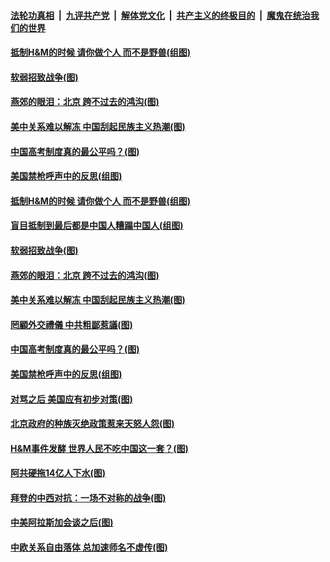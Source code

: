 

####  [法轮功真相](../../../../basic/blob/master/README.md?t=03272001) &nbsp;|&nbsp; [九评共产党](../../../../9ping.md/blob/master/README.md?t=03272001) &nbsp;|&nbsp; [解体党文化](../../../../jtdwh.md/blob/master/README.md?t=03272001)  &nbsp;|&nbsp; [共产主义的终极目的](../../../../gczydzjmd.md/blob/master/README.md?t=03272001) &nbsp;|&nbsp; [魔鬼在统治我们的世界](../../../../mgztzwmdsj.md/blob/master/README.md?t=03272001) 

#### [抵制H&amp;M的时候 请你做个人 而不是野兽(组图)](../pages/p4/966864.md?t=03272001) 

#### [软弱招致战争(图)](../pages/p4/966861.md?t=03272001) 

#### [燕郊的眼泪：北京 跨不过去的鸿沟(图)](../pages/p4/966859.md?t=03272001) 

#### [美中关系难以解冻 中国刮起民族主义热潮(图)](../pages/p4/966858.md?t=03272001) 

#### [中国高考制度真的最公平吗？(图)](../pages/p4/966766.md?t=03272001) 

#### [美国禁枪呼声中的反思(组图)](../pages/p4/966765.md?t=03272001) 


#### [抵制H&amp;M的时候 请你做个人 而不是野兽(组图)](../pages/p4/966864.md?t=03272001) 

#### [盲目抵制到最后都是中国人糟蹋中国人(组图)](../pages/p4/966865.md?t=03272001) 


#### [软弱招致战争(图)](../pages/p4/966861.md?t=03272001) 

#### [燕郊的眼泪：北京 跨不过去的鸿沟(图)](../pages/p4/966859.md?t=03272001) 

#### [美中关系难以解冻 中国刮起民族主义热潮(图)](../pages/p4/966858.md?t=03272001) 

#### [罔顧外交禮儀 中共粗鄙惹議(图)](../pages/p4/966785.md?t=03272001) 

#### [中国高考制度真的最公平吗？(图)](../pages/p4/966766.md?t=03272001) 

#### [美国禁枪呼声中的反思(组图)](../pages/p4/966765.md?t=03272001) 

#### [对骂之后 美国应有初步对策(图)](../pages/p4/966731.md?t=03272001) 

#### [北京政府的种族灭绝政策惹来天怒人怨(图)](../pages/p4/966733.md?t=03272001) 

#### [H&amp;M事件发酵 世界人民不吃中国这一套？(图)](../pages/p4/966754.md?t=03272001) 




#### [阿共硬拖14亿人下水(图)](../pages/p4/966658.md?t=03272001) 

#### [拜登的中西对抗：一场不对称的战争(图)](../pages/p4/966656.md?t=03272001) 

#### [中美阿拉斯加会谈之后(图)](../pages/p4/966653.md?t=03272001) 

#### [中欧关系自由落体 总加速师名不虚传(图)](../pages/p4/966648.md?t=03272001) 

